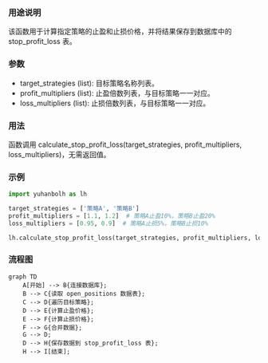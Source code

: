### 用途说明

该函数用于计算指定策略的止盈和止损价格，并将结果保存到数据库中的 stop_profit_loss 表。

### 参数

* target_strategies (list):  目标策略名称列表。
* profit_multipliers (list):  止盈倍数列表，与目标策略一一对应。
* loss_multipliers (list): 止损倍数列表，与目标策略一一对应。
### 用法

函数调用 calculate_stop_profit_loss(target_strategies, profit_multipliers, loss_multipliers)，无需返回值。

### 示例

```python
import yuhanbolh as lh

target_strategies = ['策略A', '策略B']
profit_multipliers = [1.1, 1.2]  # 策略A止盈10%，策略B止盈20%
loss_multipliers = [0.95, 0.9]  # 策略A止损5%，策略B止损10%

lh.calculate_stop_profit_loss(target_strategies, profit_multipliers, loss_multipliers)
```

### 流程图

```mermaid
graph TD
    A[开始] --> B{连接数据库};
    B --> C{读取 open_positions 数据表};
    C --> D{遍历目标策略};
    D --> E{计算止盈价格};
    E --> F{计算止损价格};
    F --> G{合并数据};
    G --> D;
    D --> H{保存数据到 stop_profit_loss 表};
    H --> I[结束];
```

